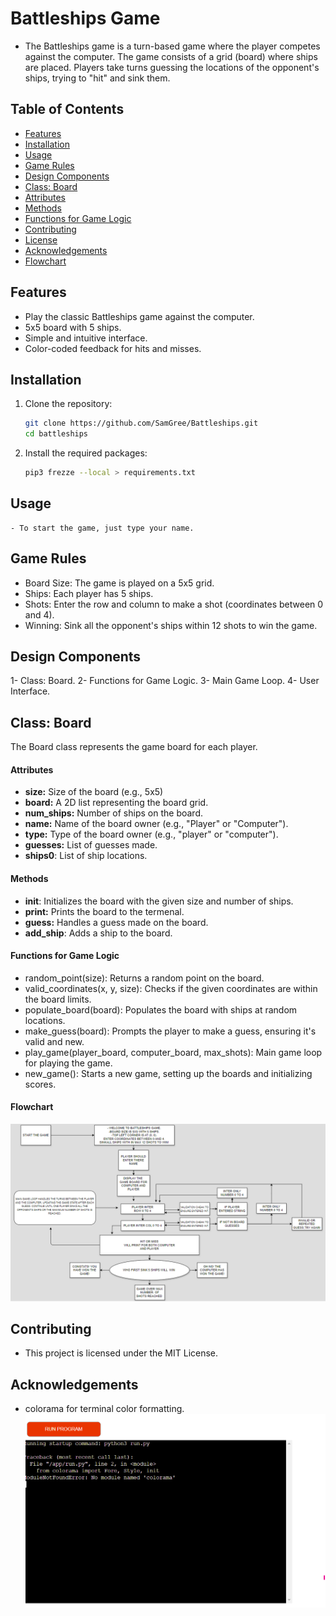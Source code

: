 # Battleships Game
  - The Battleships game is a turn-based game where the player competes against the computer. The game consists of a grid (board) where ships are placed. Players take turns guessing the locations of the opponent's ships, trying to "hit" and sink them.


## Table of Contents
- [Features](#features)
- [Installation](#installation)
- [Usage](#usage)
- [Game Rules](#game-rules)
- [Design Components](#design-components)
- [Class: Board](#class-board)
- [Attributes](#attributes)
- [Methods](#methods)
- [Functions for Game Logic](#functions-for-game-logic)
- [Contributing](#contributing)
- [License](#license)
- [Acknowledgements](#acknowledgements)
- [Flowchart](#flowchart)

## Features
- Play the classic Battleships game against the computer.
- 5x5 board with 5 ships.
- Simple and intuitive interface.
- Color-coded feedback for hits and misses.

## Installation

1. Clone the repository:
    ```bash
    git clone https://github.com/SamGree/Battleships.git
    cd battleships
    ```

2. Install the required packages:
    ```bash
    pip3 frezze --local > requirements.txt
    ```
## Usage 
    - To start the game, just type your name.

## Game Rules
  - Board Size: The game is played on a 5x5 grid.
  - Ships: Each player has 5 ships.
  - Shots: Enter the row and column to make a shot (coordinates between 0 and 4).
  - Winning: Sink all the opponent's ships within 12 shots to win the game.

## Design Components
 
  1- Class: Board. 
  2- Functions for Game Logic.
  3- Main Game Loop.
  4- User Interface.

## Class: Board  
The Board class represents the game board for each player.
#### Attributes
 - __size:__ Size of the board (e.g., 5x5)
 - __board:__ A 2D list representing the board grid.
 - __num_ships:__ Number of ships on the board.
 - __name:__ Name of the board owner (e.g., "Player" or "Computer").
 - __type:__ Type of the board owner (e.g., "player" or "computer").
 - __guesses:__ List of guesses made.
 - __ships0__: List of ship locations.
#### Methods
 - __init__: Initializes the board with the given size and number of ships.
 - __print:__ Prints the board to the termenal.
 - __guess:__ Handles a guess made on the board.
 - __add_ship__: Adds a ship to the board.
 
 #### Functions for Game Logic
  - random_point(size): Returns a random point on the board.
  - valid_coordinates(x, y, size): Checks if the given coordinates are within the board limits.
  - populate_board(board): Populates the board with ships at random locations.
  - make_guess(board): Prompts the player to make a guess, ensuring it's valid and new.
  - play_game(player_board, computer_board, max_shots): Main game loop for playing the game.
  - new_game(): Starts a new game, setting up the boards and initializing scores.
#### Flowchart
  ![Tux, the Linux mascot](/readme.images/design..png)





## Contributing
- This project is licensed under the MIT License.

## Acknowledgements
 - colorama for terminal color formatting.
 ![Tux, the Linux mascot](/readme.images/colorama.file.png)


